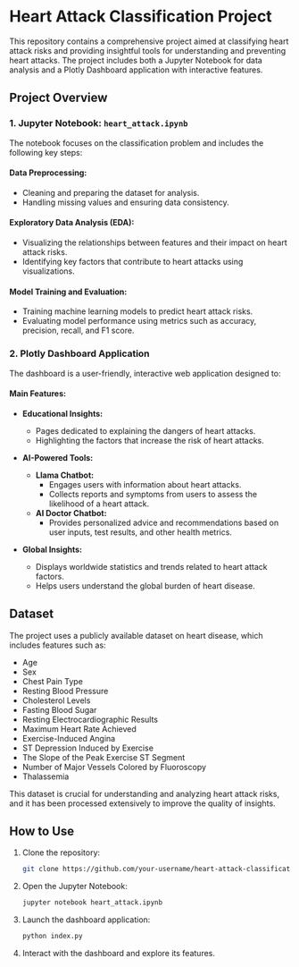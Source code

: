 # Heart Attack Classification Project

This repository contains a comprehensive project aimed at classifying heart attack risks and providing insightful tools for understanding and preventing heart attacks. The project includes both a Jupyter Notebook for data analysis and a Plotly Dashboard application with interactive features.

## Project Overview

### 1. Jupyter Notebook: `heart_attack.ipynb`

The notebook focuses on the classification problem and includes the following key steps:

#### Data Preprocessing:
- Cleaning and preparing the dataset for analysis.
- Handling missing values and ensuring data consistency.

#### Exploratory Data Analysis (EDA):
- Visualizing the relationships between features and their impact on heart attack risks.
- Identifying key factors that contribute to heart attacks using visualizations.

#### Model Training and Evaluation:
- Training machine learning models to predict heart attack risks.
- Evaluating model performance using metrics such as accuracy, precision, recall, and F1 score.

### 2. Plotly Dashboard Application

The dashboard is a user-friendly, interactive web application designed to:

#### Main Features:

- **Educational Insights:**
  - Pages dedicated to explaining the dangers of heart attacks.
  - Highlighting the factors that increase the risk of heart attacks.

- **AI-Powered Tools:**
  - **Llama Chatbot:** 
    - Engages users with information about heart attacks.
    - Collects reports and symptoms from users to assess the likelihood of a heart attack.
  - **AI Doctor Chatbot:**
    - Provides personalized advice and recommendations based on user inputs, test results, and other health metrics.

- **Global Insights:**
  - Displays worldwide statistics and trends related to heart attack factors.
  - Helps users understand the global burden of heart disease.

## Dataset

The project uses a publicly available dataset on heart disease, which includes features such as:
- Age
- Sex
- Chest Pain Type
- Resting Blood Pressure
- Cholesterol Levels
- Fasting Blood Sugar
- Resting Electrocardiographic Results
- Maximum Heart Rate Achieved
- Exercise-Induced Angina
- ST Depression Induced by Exercise
- The Slope of the Peak Exercise ST Segment
- Number of Major Vessels Colored by Fluoroscopy
- Thalassemia

This dataset is crucial for understanding and analyzing heart attack risks, and it has been processed extensively to improve the quality of insights.

## How to Use

1. Clone the repository:
    ```bash
    git clone https://github.com/your-username/heart-attack-classification.git
    ```

2. Open the Jupyter Notebook:
    ```bash
    jupyter notebook heart_attack.ipynb
    ```

3. Launch the dashboard application:
    ```bash
    python index.py
    ```

4. Interact with the dashboard and explore its features.
